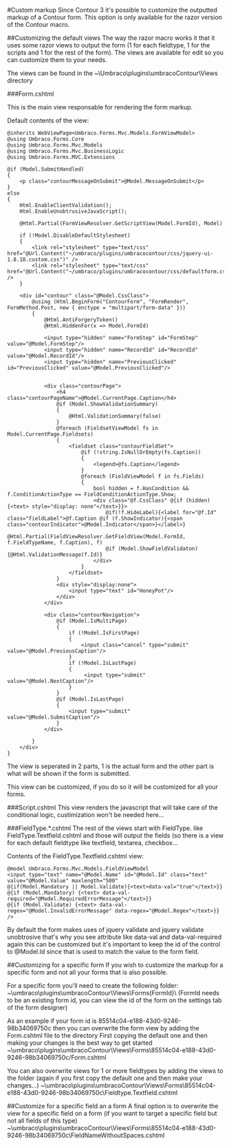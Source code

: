 #Custom markup
Since Contour 3 it's possible to customize the outputted markup of a Contour form. This option is only available for the razor version of the Contour macro.

##Customizing the default views
The way the razor macro works it that it uses some razor views to output the form (1 for each fieldtype, 1 for the scripts and 1 for the rest of the form). The views are available for edit so you can customize them to your needs.

The views can be found in the ~\Umbraco\plugins\umbracoContour\Views directory

###Form.cshtml

This is the main view responsable for rendering the form markup.

Default contents of the view:

	@inherits WebViewPage<Umbraco.Forms.Mvc.Models.FormViewModel>      
	@using Umbraco.Forms.Core
	@using Umbraco.Forms.Mvc.Models
	@using Umbraco.Forms.Mvc.BusinessLogic
	@using Umbraco.Forms.MVC.Extensions
	
	@if (Model.SubmitHandled)
	{
	    <p class="contourMessageOnSubmit">@Model.MessageOnSubmit</p>
	}
	else
	{
    	Html.EnableClientValidation();
	    Html.EnableUnobtrusiveJavaScript();
	
	    @Html.Partial(FormViewResolver.GetScriptView(Model.FormId), Model)
	    
	    if (!Model.DisableDefaultStylesheet)
	    {
	        <link rel="stylesheet" type="text/css" href="@Url.Content("~/umbraco/plugins/umbracocontour/css/jquery-ui-1.8.18.custom.css")" />
	        <link rel="stylesheet" type="text/css" href="@Url.Content("~/umbraco/plugins/umbracocontour/css/defaultform.css")" />
	    }                                                                   
	
	    <div id="contour" class="@Model.CssClass">
	        @using (Html.BeginForm("ContourForm", "FormRender", FormMethod.Post, new { enctype = "multipart/form-data" }))
	        {
	            @Html.AntiForgeryToken()
	            @Html.HiddenFor(x => Model.FormId)
	
	            <input type="hidden" name="FormStep" id="FormStep" value="@Model.FormStep"/>
	            <input type="hidden" name="RecordId" id="RecordId" value="@Model.RecordId"/>
	            <input type="hidden" name="PreviousClicked" id="PreviousClicked" value="@Model.PreviousClicked"/>
	          
	         
	            <div class="contourPage">
	                <h4 class="contourPageName">@Model.CurrentPage.Caption</h4>
	                @if (Model.ShowValidationSummary)
	                {
	                    @Html.ValidationSummary(false)
	                }
	                @foreach (FieldsetViewModel fs in Model.CurrentPage.Fieldsets)
	                {
	                    <fieldset class="contourFieldSet">
	                        @if (!string.IsNullOrEmpty(fs.Caption))
	                        {   
	                            <legend>@fs.Caption</legend>
	                        }
	                        @foreach (FieldViewModel f in fs.Fields)
	                        {
	                            bool hidden = f.HasCondition && f.ConditionActionType == FieldConditionActionType.Show;
	                            <div class="@f.CssClass" @{if (hidden){<text> style="display: none"</text>}}>
	                                @if(!f.HideLabel){<label for="@f.Id" class="fieldLabel">@f.Caption @if (f.ShowIndicator){<span class="contourIndicator">@Model.Indicator</span>}</label>}
	                                @Html.Partial(FieldViewResolver.GetFieldView(Model.FormId, f.FieldTypeName, f.Caption), f)
	                                @if (Model.ShowFieldValidaton){@Html.ValidationMessage(f.Id)}
	                            </div>
	                        }
	                    </fieldset>
	                }
	                <div style="display:none">
	                    <input type="text" id="HoneyPot"/>
	                </div>
	            </div>
	
	            <div class="contourNavigation">
	                @if (Model.IsMultiPage)
	                {
	                    if (!Model.IsFirstPage)
	                    {
	                        <input class="cancel" type="submit" value="@Model.PreviousCaption"/>
	                    }
	                    if (!Model.IsLastPage)
	                    {
	                         <input type="submit" value="@Model.NextCaption"/>
	                    }
	                }
	                @if (Model.IsLastPage)
	                {
	                    <input type="submit" value="@Model.SubmitCaption"/>
	                }
	            </div>                        
	            
	        }
	    </div>
	}

The view is seperated in 2 parts, 1 is the actual form and the other part is what will be shown if the form is submitted.

This view can be customized, if you do so it will be customized for all your forms.

###Script.cshtml
This view renders the javascript that will take care of the conditional logic, custimization won't be needed here...

###FieldType.*.cshtml
The rest of the views start with FieldType. like FieldType.Textfield.cshtml and those will output the fields (so there is a view for each default fieldtype like textfield, textarea, checkbox...

Contents of the  FieldType.Textfield.cshtml view:

	@model Umbraco.Forms.Mvc.Models.FieldViewModel
	<input type="text" name="@Model.Name" id="@Model.Id" class="text" value="@Model.Value" maxlength="500"
	@{if(Model.Mandatory || Model.Validate){<text>data-val="true"</text>}}
	@{if (Model.Mandatory) {<text> data-val-required="@Model.RequiredErrorMessage"</text>}}
	@{if (Model.Validate) {<text> data-val-regex="@Model.InvalidErrorMessage" data-regex="@Model.Regex"</text>}}
	/>

By default the form makes uses of jquery validate and jquery validate unobtrosive that's why you see attribute like data-val and data-val-required again this can be customized but it's important to keep the id of the control to @Model.Id since that is used to match the value to the form field.

##Customizing for a specific form
If you wish to customize the markup for a specific form and not all your forms that is also possible.

For a specific form you'll need to create the following folder:
~\umbraco\plugins\umbracoContour\Views\Forms\{FormId}\ (FormId needs to be an existing form id, you can view the id of the form on the settings tab of the form designer)

As an example if your form id is 85514c04-e188-43d0-9246-98b34069750c then you can overwrite the form view by adding the Form.cshtml file to the directory
First copying the default one and then making your changes is the best way to get started
~\umbraco\plugins\umbracoContour\Views\Forms\85514c04-e188-43d0-9246-98b34069750c/Form.cshtml

You can also overwrite views for 1 or more fieldtypes by adding the views to the folder (again if you first copy the default one and then make your changes...)
~\umbraco\plugins\umbracoContour\Views\Forms\85514c04-e188-43d0-9246-98b34069750c\Fieldtype.Textfield.cshtml

##Customize for a specific field an a form
A final option is to overwrite the view for a specific field on a form (if you want to target a specific field but not all fields of this type)
~\umbraco\plugins\umbracoContour\Views\Forms\85514c04-e188-43d0-9246-98b34069750c\FieldNameWithoutSpaces.cshtml